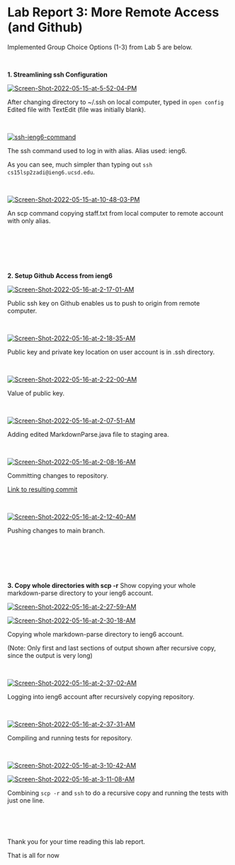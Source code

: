 # Lab Report 3: More Remote Access (and Github)

Implemented Group Choice Options (1-3) from Lab 5 are below. 

&nbsp; 

**1. Streamlining ssh Configuration**

<a href="https://ibb.co/SVVksbn"><img src="https://i.ibb.co/1RRCv1q/Screen-Shot-2022-05-15-at-5-52-04-PM.png" alt="Screen-Shot-2022-05-15-at-5-52-04-PM" border="0"></a>

After changing directory to ~/.ssh on local computer, typed in `open config` Edited file with TextEdit (file was initially blank).

&nbsp; 

<a href="https://ibb.co/r7Fjhc5"><img src="https://i.ibb.co/M2ZvHGP/ssh-ieng6-command.png" alt="ssh-ieng6-command" border="0"></a> 

The ssh command used to log in with alias. Alias used: ieng6. 

As you can see, much simpler than typing out `ssh cs15lsp2zadi@ieng6.ucsd.edu`.

&nbsp; 

<a href="https://ibb.co/PgzmLX2"><img src="https://i.ibb.co/5LxM0pQ/Screen-Shot-2022-05-15-at-10-48-03-PM.png" alt="Screen-Shot-2022-05-15-at-10-48-03-PM" border="0"></a> 

An scp command copying staff.txt from local computer to remote account with only alias.

&nbsp;

&nbsp; 

&nbsp;


**2. Setup Github Access from ieng6**

<a href="https://ibb.co/3WqT7Q0"><img src="https://i.ibb.co/tctH4Fb/Screen-Shot-2022-05-16-at-2-17-01-AM.png" alt="Screen-Shot-2022-05-16-at-2-17-01-AM" border="0"></a>

Public ssh key on Github enables us to push to origin from remote computer.

&nbsp; 


<a href="https://ibb.co/thYqR2y"><img src="https://i.ibb.co/26cvJMX/Screen-Shot-2022-05-16-at-2-18-35-AM.png" alt="Screen-Shot-2022-05-16-at-2-18-35-AM" border="0"></a>

Public key and private key location on user account is in .ssh directory.

&nbsp;


<a href="https://ibb.co/3kMwGGL"><img src="https://i.ibb.co/0QFk88d/Screen-Shot-2022-05-16-at-2-22-00-AM.png" alt="Screen-Shot-2022-05-16-at-2-22-00-AM" border="0"></a>

Value of public key.

&nbsp; 

<a href="https://ibb.co/R9RtHqK"><img src="https://i.ibb.co/KXTByJg/Screen-Shot-2022-05-16-at-2-07-51-AM.png" alt="Screen-Shot-2022-05-16-at-2-07-51-AM" border="0"></a>

Adding edited MarkdownParse.java file to staging area. 

&nbsp; 

<a href="https://ibb.co/H7c9L2n"><img src="https://i.ibb.co/Y25V4Wp/Screen-Shot-2022-05-16-at-2-08-16-AM.png" alt="Screen-Shot-2022-05-16-at-2-08-16-AM" border="0"></a>

Committing changes to repository. 

[Link to resulting commit](https://github.com/R3dbAbyVamp/markdown-parser/commit/35a8c7f0f4769b69f8e0db806f0aeb304430cab0) 

&nbsp; 

<a href="https://ibb.co/PN4RRtN"><img src="https://i.ibb.co/TkRZZrk/Screen-Shot-2022-05-16-at-2-12-40-AM.png" alt="Screen-Shot-2022-05-16-at-2-12-40-AM" border="0"></a>

Pushing changes to main branch. 

&nbsp;

&nbsp;

&nbsp;

**3. Copy whole directories with scp -r**
Show copying your whole markdown-parse directory to your ieng6 account.


<a href="https://ibb.co/sWKtrfN"><img src="https://i.ibb.co/mN9S7j2/Screen-Shot-2022-05-16-at-2-27-59-AM.png" alt="Screen-Shot-2022-05-16-at-2-27-59-AM" border="0"></a>



<a href="https://ibb.co/D9FZM2f"><img src="https://i.ibb.co/0CLx9by/Screen-Shot-2022-05-16-at-2-30-18-AM.png" alt="Screen-Shot-2022-05-16-at-2-30-18-AM" border="0"></a>

Copying whole markdown-parse directory to ieng6 account.

(Note: Only first and last sections of output shown after recursive copy, since the output is very long)

&nbsp;

<a href="https://ibb.co/9h3VJpV"><img src="https://i.ibb.co/DYg8N18/Screen-Shot-2022-05-16-at-2-37-02-AM.png" alt="Screen-Shot-2022-05-16-at-2-37-02-AM" border="0"></a>

Logging into ieng6 account after recursively copying repository. 

&nbsp; 

<a href="https://ibb.co/ChTDV3n"><img src="https://i.ibb.co/BqSFT5g/Screen-Shot-2022-05-16-at-2-37-31-AM.png" alt="Screen-Shot-2022-05-16-at-2-37-31-AM" border="0"></a>

Compiling and running tests for repository.

&nbsp;

<a href="https://ibb.co/Mk4sshv"><img src="https://i.ibb.co/8gp00BC/Screen-Shot-2022-05-16-at-3-10-42-AM.png" alt="Screen-Shot-2022-05-16-at-3-10-42-AM" border="0"></a>

<a href="https://ibb.co/T8fXTYY"><img src="https://i.ibb.co/0M7NXmm/Screen-Shot-2022-05-16-at-3-11-08-AM.png" alt="Screen-Shot-2022-05-16-at-3-11-08-AM" border="0"></a>

Combining `scp -r` and `ssh` to do a recursive copy and running the tests with just one line.


&nbsp;

&nbsp;


Thank you for your time reading this lab report. 

That is all for now

